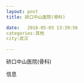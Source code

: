 ```yaml
--- 
layout: post 
title: 硚口中山医院(骨科)

date:   2016-05-03 13:39:56 
categories:其他  
city:武汉
  
--- 
```

   
硚口中山医院(骨科)

信息

